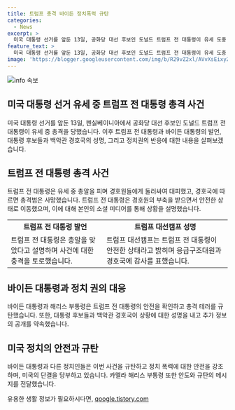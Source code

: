```yaml
---
title: 트럼프 총격 바이든 정치폭력 규탄
categories:
  - News
excerpt: >
  미국 대통령 선거를 앞둔 13일, 공화당 대선 후보인 도널드 트럼프 전 대통령이 유세 도중 총격을 당했다. 트럼프 전 대통령은 경호원에게 지켜진 뒤 안전한 상태로 대피했으며, 총알은 귀를 스쳤다. 사법당국은 암살 시도로 간주하며 수사 중이다. 조 바이든 대통령을 비롯한 정치인들은 이를 규탄하고 안전을 기원했다. 현재 트럼프 전 대통령은 안전한 상태이며, 사건에 대한 추가 정보는 추후 공개될 예정이다. (150자)
feature_text: >
  미국 대통령 선거를 앞둔 13일, 공화당 대선 후보인 도널드 트럼프 전 대통령이 유세 도중 총격을 당했다. 트럼프 전 대통령은 경호원에게 지켜진 뒤 안전한 상태로 대피했으며, 총알은 귀를 스쳤다. 사법당국은 암살 시도로 간주하며 수사 중이다. 조 바이든 대통령을 비롯한 정치인들은 이를 규탄하고 안전을 기원했다. 현재 트럼프 전 대통령은 안전한 상태이며, 사건에 대한 추가 정보는 추후 공개될 예정이다. (150자)
image: 'https://blogger.googleusercontent.com/img/b/R29vZ2xl/AVvXsEixyZcFfHzMRdzZMjFBmAUKJYCLCGyLL1o632UiGVXcaFdKo_bkvkuCioo0uUKlGfBVcT3P84aROyZIXSBEx3Aw5nCQ3pTgDom1WDC4m8eifvWiAmWEEVb4x6G_l8C0QH225ldMjyaFvpxGEBGNO37VmDTDMHGhJPq73UglMfDca1-0aw/s1600/blogspot.png'
---
```


<p><img src="https://blogger.googleusercontent.com/img/b/R29vZ2xl/AVvXsEixyZcFfHzMRdzZMjFBmAUKJYCLCGyLL1o632UiGVXcaFdKo_bkvkuCioo0uUKlGfBVcT3P84aROyZIXSBEx3Aw5nCQ3pTgDom1WDC4m8eifvWiAmWEEVb4x6G_l8C0QH225ldMjyaFvpxGEBGNO37VmDTDMHGhJPq73UglMfDca1-0aw/s1600/blogspot.png" alt="info 속보" /></p>

<h2 data-ke-size="size26">미국 대통령 선거 유세 중 트럼프 전 대통령 총격 사건</h2>

<p data-ke-size="size16">미국 대통령 선거를 앞둔 13일, 펜실베이니아에서 공화당 대선 후보인 도널드 트럼프 전 대통령이 유세 중 총격을 당했습니다. 이후 트럼프 전 대통령과 바이든 대통령의 발언, 대통령 후보들과 백악관 경호국의 성명, 그리고 정치권의 반응에 대한 내용을 살펴보겠습니다.</p>

<h2 data-ke-size="size24">트럼프 전 대통령 총격 사건</h2>

<p data-ke-size="size16">트럼프 전 대통령은 유세 중 총알을 피며 경호원들에게 둘러싸여 대피했고, 경호국에 따르면 총격범은 사망했습니다. 트럼프 전 대통령은 경호원의 부축을 받으면서 안전한 상태로 이동했으며, 이에 대해 본인의 소셜 미디어를 통해 상황을 설명했습니다.</p>

<table>
    <tr>
        <td style="text-align: center; height: 17px;"><b>트럼프 전 대통령 발언</b></td>
        <td style="text-align: center; height: 17px;"><b>트럼프 대선캠프 성명</b></td>
    </tr>
    <tr>
        <td>트럼프 전 대통령은 총알을 맞았다고 설명하며 사건에 대한 충격을 토로했습니다.</td>
        <td>트럼프 대선캠프는 트럼프 전 대통령이 안전한 상태라고 밝히며 응급구조대원과 경호국에 감사를 표했습니다.</td>
    </tr>
</table>

<h2 data-ke-size="size24">바이든 대통령과 정치 권의 대응</h2>

<p data-ke-size="size16">바이든 대통령과 해리스 부통령은 트럼프 전 대통령의 안전을 확인하고 총격 테러를 규탄했습니다. 또한, 대통령 후보들과 백악관 경호국이 상황에 대한 성명을 내고 추가 정보의 공개를 약속했습니다.</p>

<h2 data-ke-size="size24">미국 정치의 안전과 규탄</h2>

<p data-ke-size="size16">바이든 대통령과 다른 정치인들은 이번 사건을 규탄하고 정치 폭력에 대한 안전을 강조하며, 미국의 단결을 당부하고 있습니다. 카멜라 해리스 부통령 또한 안도와 규탄의 메시지를 전달했습니다.</p>
유용한 생활 정보가 필요하시다면, <a href="https://qoogle.tistory.com" rel="dofollow">qoogle.tistory.com</a>


